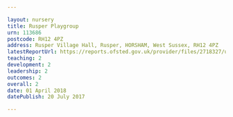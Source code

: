 ```yaml
---

layout: nursery
title: Rusper Playgroup
urn: 113686
postcode: RH12 4PZ
address: Rusper Village Hall, Rusper, HORSHAM, West Sussex, RH12 4PZ
latestReportUrl: https://reports.ofsted.gov.uk/provider/files/2718327/urn/113686.pdf
teaching: 2
development: 2
leadership: 2
outcomes: 2
overall: 2
date: 01 April 2018 
datePublish: 20 July 2017

---
```

